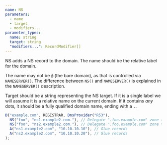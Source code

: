 ```yaml
---
name: NS
parameters:
  - name
  - target
  - modifiers...
parameter_types:
  name: string
  target: string
  "modifiers...": RecordModifier[]
---
```


NS adds a NS record to the domain. The name should be the relative label for the domain.

The name may not be `@` (the bare domain), as that is controlled via `NAMESERVER()`.
The difference between `NS()` and `NAMESERVER()` is explained in the `NAMESERVER()` description.


Target should be a string representing the NS target. If it is a single label we will assume it is a relative name on the current domain. If it contains *any* dots, it should be a fully qualified domain name, ending with a `.`.

```javascript
D("example.com", REGISTRAR, DnsProvider("R53"),
  NS("foo", "ns1.example2.com."), // Delegate ".foo.example.com" zone to another server.
  NS("foo", "ns2.example2.com."), // Delegate ".foo.example.com" zone to another server.
  A("ns1.example2.com", "10.10.10.10"), // Glue records
  A("ns2.example2.com", "10.10.10.20"), // Glue records
);
```
